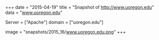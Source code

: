 
+++
date = "2015-04-19"
title = "Snapshot of http://www.uoregon.edu"
data = "www.uoregon.edu"

Server = ["Apache"]
domain = ["uoregon.edu"]

  image = "snapshots/2015_16/www.uoregon.edu.png"
+++
#
